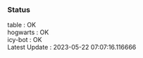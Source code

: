 ### Status


table : OK  
hogwarts : OK  
icy-bot : OK  
Latest Update : 2023-05-22 07:07:16.116666

